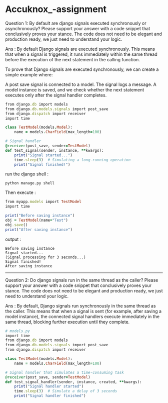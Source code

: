 # Accuknox_-assignment


Question 1: By default are django signals executed synchronously or asynchronously? Please support your answer with a code snippet that conclusively proves your stance. The code does not need to be elegant and production ready, we just need to understand your logic.

Ans : By default Django signals are executed synchronously. This means that when a signal is triggered, it runs immediately within the same thread before the execution of the next statement in the calling function.

To prove that Django signals are executed synchronously, we can create a simple example where:

A post save signal is connected to a model.
The signal logs a message.
A model instance is saved, and we check whether the next statement executes only after the signal handler completes.
```ruby
from django.db import models
from django.db.models.signals import post_save
from django.dispatch import receiver
import time

class TestModel(models.Model):
    name = models.CharField(max_length=100)

# Signal handler
@receiver(post_save, sender=TestModel)
def test_signal(sender, instance, **kwargs):
    print("Signal started...")
    time.sleep(3)  # Simulating a long-running operation
    print("Signal finished!")
```
run the django shell :
```
python manage.py shell
```
Then execute :
``` ruby
from myapp.models import TestModel
import time

print("Before saving instance")
obj = TestModel(name="Test")
obj.save()
print("After saving instance")
```
output :
```
Before saving instance
Signal started...
(Signal processing for 3 seconds...)
Signal finished!
After saving instance
```
<hr>

Question 2: Do django signals run in the same thread as the caller? Please support your answer with a code snippet that conclusively proves your stance. The code does not need to be elegant and production ready, we just need to understand your logic.

Ans : By default, Django signals run synchronously in the same thread as the caller. This means that when a signal is sent (for example, after saving a model instance), the connected signal handlers execute immediately in the same thread, blocking further execution until they complete.

``` ruby
# models.py
import time
from django.db import models
from django.db.models.signals import post_save
from django.dispatch import receiver

class TestModel(models.Model):
    name = models.CharField(max_length=100)

# Signal handler that simulates a time-consuming task
@receiver(post_save, sender=TestModel)
def test_signal_handler(sender, instance, created, **kwargs):
    print("Signal handler started")
    time.sleep(3)  # Simulate a delay of 3 seconds
    print("Signal handler finished")
```
